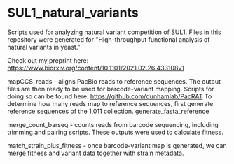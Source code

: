 # SUL1_natural_variants
Scripts used for analyzing natural variant competition of SUL1. Files in this repository were generated for "High-throughput functional analysis of natural variants in yeast."

Check out my preprint here: https://www.biorxiv.org/content/10.1101/2021.02.26.433108v1

mapCCS_reads - aligns PacBio reads to reference sequences. The output files are then ready to be used for barcode-variant mapping. Scripts for doing so can be found here: https://github.com/dunhamlab/PacRAT
To determine how many reads map to reference sequences, first generate reference sequences of the 1,011 collection. generate_fasta_reference

merge_count_barseq - counts reads from barcode sequencing, including trimming and pairing scripts. These outputs were used to calculate fitness.

match_strain_plus_fitness - once barcode-variant map is generated, we can merge fitness and variant data together with strain metadata.
